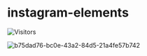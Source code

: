 # instagram-elements

![Visitors](https://visitor-badge.glitch.me/badge?page_id=uigitdev) 

![b75dad76-bc0e-43a2-84d5-21a4fe57b742](https://user-images.githubusercontent.com/46577836/115860393-b6134100-a431-11eb-8109-798755e2f002.png)
